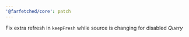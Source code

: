 ```yaml
---
'@farfetched/core': patch
---
```


Fix extra refresh in `keepFresh` while source is changing for disabled _Query_
